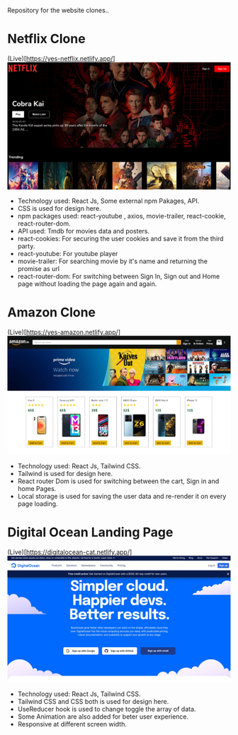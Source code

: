 Repository for the website clones..

# Netflix Clone
(Live)[https://yes-netflix.netlify.app/]
![netflix](./web-screenshot/netflix.jpg)
* Technology used: React Js, Some external npm Pakages, API.
* CSS is used for design here.
* npm packages used: react-youtube , axios, movie-trailer, react-cookie, react-router-dom.
* API used: Tmdb for movies data and posters.
* react-cookies: For securing the user cookies and save it from the third party.
* react-youtube: For youtube player
* movie-trailer: For searching movie by it's name and returning the promise as url
* react-router-dom: For switching between Sign In, Sign out and Home page without loading the page again and again.

# Amazon Clone
(Live)[https://yes-amazon.netlify.app/]
![amazon](./web-screenshot/amazon.jpg)
* Technology used: React Js, Tailwind CSS.
* Tailwind is used for design here.
* React router Dom is used for switching between the cart, Sign in and home Pages.
* Local storage is used for saving the user data and re-render it on every page loading.

# Digital Ocean Landing Page
(Live)[https://digitalocean-cat.netlify.app/]
![amazon](./web-screenshot/digitalocean.jpg)
* Technology used: React Js, Tailwind CSS.
* Tailwind CSS and CSS both is used for design here.
* UseReducer hook is used to change toggle the array of data.
* Some Animation are also added for beter user experience.
* Responsive at different screen width.



